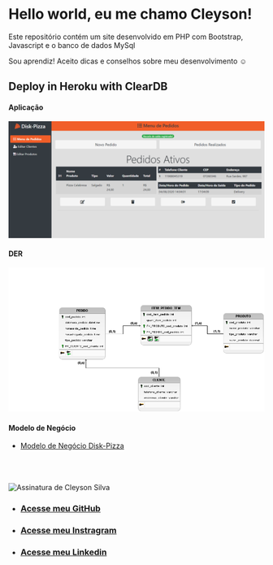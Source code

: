  # Hello world, eu me chamo Cleyson!
 Este repositório contém um site desenvolvido em PHP com Bootstrap, Javascript e o banco de dados MySql

 Sou aprendiz! Aceito dicas e conselhos sobre meu desenvolvimento :relaxed:
 
 ## Deploy in Heroku with ClearDB
 #### Aplicação
 
 ![App Disk-Pizza](/img-disk-pizza.png "App Disk-Pizza")
 
  #### DER
 
 ![DER Disk-Pizza](/Disk-Pizza-Modelo-Logico.png "DER Disk-Pizza")
 
  
  #### Modelo de Negócio
 
 - [Modelo de Negócio Disk-Pizza](/modelo-de-negocio.pdf)


<br><br><br>
<img src="https://raw.githubusercontent.com/cleysonsilvame/cleysonsilvame.github.io/master/minha-assinatura/render/assinatura.png" alt="Assinatura de Cleyson Silva"><br>

- ### [Acesse meu GitHub](https://www.github.com/cleysonsilvame)
- ### [Acesse meu Instragram](https://www.instagram.com/cleysonsilva.me/)
- ### [Acesse meu Linkedin](https://www.linkedin.com/in/cleyson-silva-639b01188/)
